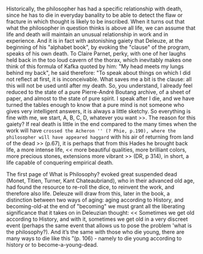 Historically, the philosopher has had a specific relationship with death, since he has to die in everyday banality to be able to detect the flaw or fracture in which thought is likely to be inscribed. When it turns out that what the philosopher in question thinks is above all life, we can assume that life and death will maintain an unusual relationship in work and in experience. And it is in fact with astonishing gaiety that Deleuze, at the beginning of his "alphabet book", by evoking the "clause" of the program, speaks of his own death. To Claire Parnet, perky, with one of her laughs held back in the too loud cavern of the thorax, which inevitably makes one think of this formula of Kafka quoted by him: "My head meets my lungs behind my back", he said therefore: "To speak about things on which I did not reflect at first, it is inconceivable. What saves me a bit is the clause: all this will not be used until after my death. So, you understand, I already feel reduced to the state of a pure Pierre-André Boutang archive, of a sheet of paper, and almost to the state of pure spirit. I speak after I die, and we have turned the tables enough to know that a pure mind is not someone who gives very intelligent answers, it is always a little sketchy. So everything is fine with me, we start, A, B, C, D, whatever you want >>. The reason for this gaiety? If real death is little in the end compared to the many times when the work will have `` crossed the Acheron '' (? Phie, p.190), where the philosopher will have appeared haggard `` with his air of returning from land of the dead >> (p.67), it is perhaps that from this Hades he brought back life, a more intense life, << more beautiful qualities, more brilliant colors, more precious stones, extensions more vibrant >> (DR, p 314), in short, a life capable of conquering empirical death.

The first page of What is Philosophy? evoked great suspended dead (Monet, Titien, Turner, Kant Chateaubriand), who in their advanced old age, had found the resource to re-roll the dice, to reinvent the work, and therefore also life. Deleuze will draw from this, later in the book, a distinction between two ways of aging: aging according to History, and becoming-old-at the end of "becoming" we must grant all the liberating significance that it takes on in Deleuzian thought: << Sometimes we get old according to History, and with it, sometimes we get old in a very discreet event (perhaps the same event that allows us to pose the problem 'what is the philosophy?). And it’s the same with those who die young, there are many ways to die like this ”(p. 106) - namely to die young according to history or to become-a-young-dead.
